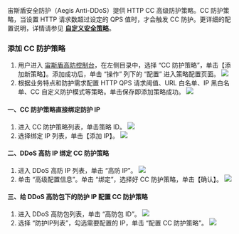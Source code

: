 
宙斯盾安全防护（Aegis Anti-DDoS）提供 HTTP CC 高级防护策略。CC 防护策略，当设置 HTTP 请求数超过设定的 QPS 值时，才会触发 CC 防护。更详细的配置说明，详情请参见 [**自定义安全策略**](https://cloud.tencent.com/document/product/685/18800#.E8.87.AA.E5.AE.9A.E4.B9.89.E5.AE.89.E5.85.A8.E7.AD.96.E7.95.A5)。

### 添加 CC 防护策略
1. 用户进入 [宙斯盾高防控制台](https://console.cloud.tencent.com/gamesec)，在左侧目录中，选择 “CC 防护策略”，单击【添加新策略】。添加成功后，单击 “操作” 列下的 “配置” 进入策略配置页面。
![](https://i.imgur.com/8GVJoNl.png)
2. 根据业务特点和防护需求配置 HTTP QPS 请求阈值、URL 白名单、IP 黑白名单、CC 自定义防护模式等策略。单击保存即添加策略成功。
![](https://i.imgur.com/Z8jUZDx.png)

#### 一、CC 防护策略直接绑定防护 IP
1. 进入 CC 防护策略列表，单击策略 ID。
![](https://i.imgur.com/u9VnZdW.png)
2. 选择绑定 IP 列表，单击【添加 IP】。
![](https://i.imgur.com/yGpHoy5.png)

#### 二、DDoS 高防 IP 绑定 CC 防护策略
1. 进入 DDoS 高防 IP 列表，单击 “高防 IP”。
![](https://i.imgur.com/dwbDDpL.png)
2. 单击 “高级配置信息”。单击 “绑定”，选择好 CC 防护策略，单击【确认】。
![](https://i.imgur.com/45seGwX.png)

#### 三、给 DDoS 高防包下的防护 IP 配置 CC 防护策略
1. 进入 DDoS 高防包列表，单击 “高防包 ID”。
![](https://i.imgur.com/2Eta12M.png)
2. 选择 “防护IP列表”，勾选需要配置的 IP，单击 “配置 CC 防护策略”。
![](https://i.imgur.com/2pIa0T2.png)
